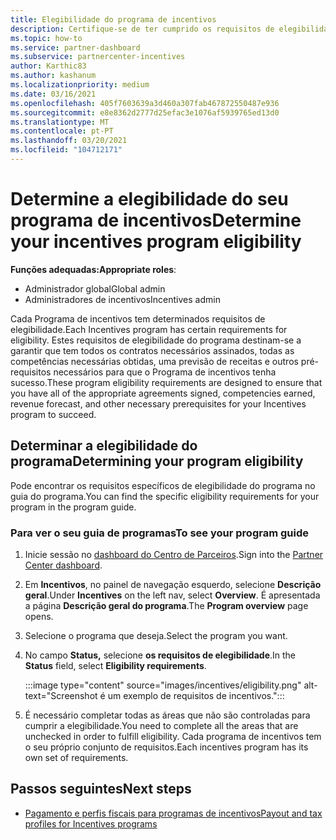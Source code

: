 ```yaml
---
title: Elegibilidade do programa de incentivos
description: Certifique-se de ter cumprido os requisitos de elegibilidade para o programa de incentivos. Este processo inclui a verificação da elegibilidade no seu guia do programa.
ms.topic: how-to
ms.service: partner-dashboard
ms.subservice: partnercenter-incentives
author: Karthic83
ms.author: kashanum
ms.localizationpriority: medium
ms.date: 03/16/2021
ms.openlocfilehash: 405f7603639a3d460a307fab467872550487e936
ms.sourcegitcommit: e8e8362d2777d25efac3e1076af5939765ed13d0
ms.translationtype: MT
ms.contentlocale: pt-PT
ms.lasthandoff: 03/20/2021
ms.locfileid: "104712171"
---
```

# <a name="determine-your-incentives-program-eligibility"></a><span data-ttu-id="cacda-104">Determine a elegibilidade do seu programa de incentivos</span><span class="sxs-lookup"><span data-stu-id="cacda-104">Determine your incentives program eligibility</span></span>

<span data-ttu-id="cacda-105">**Funções adequadas:**</span><span class="sxs-lookup"><span data-stu-id="cacda-105">**Appropriate roles**:</span></span>

- <span data-ttu-id="cacda-106">Administrador global</span><span class="sxs-lookup"><span data-stu-id="cacda-106">Global admin</span></span>
- <span data-ttu-id="cacda-107">Administradores de incentivos</span><span class="sxs-lookup"><span data-stu-id="cacda-107">Incentives admin</span></span>

 <span data-ttu-id="cacda-108">Cada Programa de incentivos tem determinados requisitos de elegibilidade.</span><span class="sxs-lookup"><span data-stu-id="cacda-108">Each Incentives program has certain requirements for eligibility.</span></span> <span data-ttu-id="cacda-109">Estes requisitos de elegibilidade do programa destinam-se a garantir que tem todos os contratos necessários assinados, todas as competências necessárias obtidas, uma previsão de receitas e outros pré-requisitos necessários para que o Programa de incentivos tenha sucesso.</span><span class="sxs-lookup"><span data-stu-id="cacda-109">These program eligibility requirements are designed to ensure that you have all of the appropriate agreements signed, competencies earned, revenue forecast, and other necessary prerequisites for your Incentives program to succeed.</span></span>

## <a name="determining-your-program-eligibility"></a><span data-ttu-id="cacda-110">Determinar a elegibilidade do programa</span><span class="sxs-lookup"><span data-stu-id="cacda-110">Determining your program eligibility</span></span>

<span data-ttu-id="cacda-111">Pode encontrar os requisitos específicos de elegibilidade do programa no guia do programa.</span><span class="sxs-lookup"><span data-stu-id="cacda-111">You can find the specific eligibility requirements for your program in the program guide.</span></span> 

### <a name="to-see-your-program-guide"></a><span data-ttu-id="cacda-112">Para ver o seu guia de programas</span><span class="sxs-lookup"><span data-stu-id="cacda-112">To see your program guide</span></span>

1. <span data-ttu-id="cacda-113">Inicie sessão no [dashboard do Centro de Parceiros](https://partner.microsoft.com/dashboard/).</span><span class="sxs-lookup"><span data-stu-id="cacda-113">Sign into the [Partner Center dashboard](https://partner.microsoft.com/dashboard/).</span></span>

2. <span data-ttu-id="cacda-114">Em **Incentivos**, no painel de navegação esquerdo, selecione **Descrição geral**.</span><span class="sxs-lookup"><span data-stu-id="cacda-114">Under **Incentives** on the left nav, select **Overview**.</span></span> <span data-ttu-id="cacda-115">É apresentada a página **Descrição geral do programa**.</span><span class="sxs-lookup"><span data-stu-id="cacda-115">The **Program overview** page opens.</span></span>

3. <span data-ttu-id="cacda-116">Selecione o programa que deseja.</span><span class="sxs-lookup"><span data-stu-id="cacda-116">Select the program you want.</span></span>

4. <span data-ttu-id="cacda-117">No campo **Status,** selecione **os requisitos de elegibilidade**.</span><span class="sxs-lookup"><span data-stu-id="cacda-117">In the **Status** field, select **Eligibility requirements**.</span></span>

   :::image type="content" source="images/incentives/eligibility.png" alt-text="Screenshot é um exemplo de requisitos de incentivos.":::

5. <span data-ttu-id="cacda-119">É necessário completar todas as áreas que não são controladas para cumprir a elegibilidade.</span><span class="sxs-lookup"><span data-stu-id="cacda-119">You need to complete all the areas that are unchecked in order to fulfill eligibility.</span></span> <span data-ttu-id="cacda-120">Cada programa de incentivos tem o seu próprio conjunto de requisitos.</span><span class="sxs-lookup"><span data-stu-id="cacda-120">Each incentives program has its own set of requirements.</span></span>

## <a name="next-steps"></a><span data-ttu-id="cacda-121">Passos seguintes</span><span class="sxs-lookup"><span data-stu-id="cacda-121">Next steps</span></span>

- [<span data-ttu-id="cacda-122">Pagamento e perfis fiscais para programas de incentivos</span><span class="sxs-lookup"><span data-stu-id="cacda-122">Payout and tax profiles for Incentives programs</span></span>](incentives-create-and-manage-your-payout-and-tax-profiles.md)
